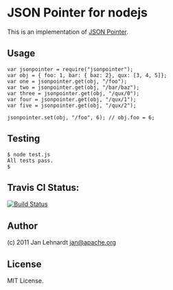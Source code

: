 # JSON Pointer for nodejs

This is an implementation of [JSON Pointer](http://tools.ietf.org/html/draft-ietf-appsawg-json-pointer-08).

## Usage

    var jsonpointer = require("jsonpointer");
    var obj = { foo: 1, bar: { baz: 2}, qux: [3, 4, 5]};
    var one = jsonpointer.get(obj, "/foo");
    var two = jsonpointer.get(obj, "/bar/baz");
    var three = jsonpointer.get(obj, "/qux/0");
    var four = jsonpointer.get(obj, "/qux/1");
    var five = jsonpointer.get(obj, "/qux/2");

    jsonpointer.set(obj, "/foo", 6); // obj.foo = 6;

## Testing

    $ node test.js
    All tests pass.
    $

## Travis CI Status:

[![Build Status](https://travis-ci.org/janl/node-jsonpointer.png?branch=master)](undefined)

## Author

(c) 2011 Jan Lehnardt <jan@apache.org>

## License

MIT License.